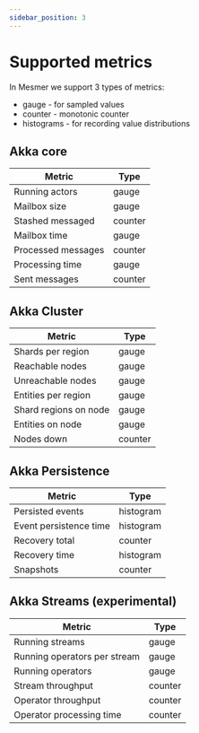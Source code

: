 ```yaml
---
sidebar_position: 3
---
```


# Supported metrics

In Mesmer we support 3 types of metrics:

* gauge - for sampled values
* counter - monotonic counter
* histograms - for recording value distributions

## Akka core

| Metric             | Type    |
|--------------------|---------|
| Running actors     | gauge   |
| Mailbox size       | gauge   |
| Stashed messaged   | counter |
| Mailbox time       | gauge   |
| Processed messages | counter |
| Processing time    | gauge   |
| Sent messages      | counter |

## Akka Cluster

| Metric                | Type    |
|-----------------------|---------|
| Shards per region     | gauge   |
| Reachable nodes       | gauge   |
| Unreachable nodes     | gauge   |
| Entities per region   | gauge   |
| Shard regions on node | gauge   |
| Entities on node      | gauge   |
| Nodes down            | counter |

## Akka Persistence

| Metric                 | Type      |
|------------------------|-----------|
| Persisted events       | histogram |
| Event persistence time | histogram |
| Recovery total         | counter   |
| Recovery time          | histogram |
| Snapshots              | counter   |

## Akka Streams (experimental)

| Metric                       | Type    |
|------------------------------|---------|
| Running streams              | gauge   |
| Running operators per stream | gauge   |
| Running operators            | gauge   |
| Stream throughput            | counter |
| Operator throughput          | counter |
| Operator processing time     | counter |
